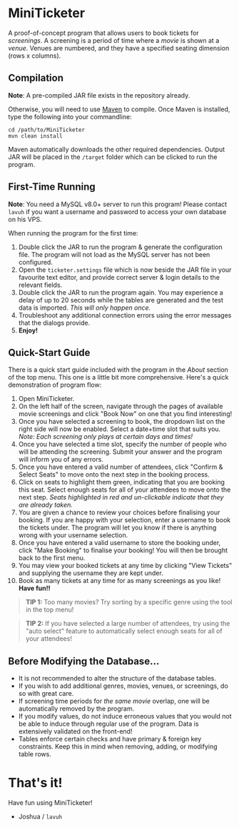 MiniTicketer
=
A proof-of-concept program that allows users to book tickets for _screenings_. 
A screening is a period of time where a _movie_ is shown at a _venue_. Venues are numbered,
and they have a specified seating dimension (rows x columns).

Compilation
-
**Note**: A pre-compiled JAR file exists in the repository already.

Otherwise, you will need to use [Maven](https://maven.apache.org/) to compile. 
Once Maven is installed, type the following into your commandline:
```
cd /path/to/MiniTicketer
mvn clean install
```
Maven automatically downloads the other required dependencies. 
Output JAR will be placed in the `/target` folder which can be clicked to run the program.

First-Time Running
-
**Note**: You need a MySQL v8.0+ server to run this program! Please contact `lavuh` if you want a username and password to access your own database on his VPS.

When running the program for the first time:
1. Double click the JAR to run the program & generate the configuration file. The program will not load as the MySQL server has not been configured.
2. Open the `ticketer.settings` file which is now beside the JAR file in your favourite text editor, and provide correct server & login details to the relevant fields.
3. Double click the JAR to run the program again. You may experience a delay of up to 20 seconds while the tables are generated and the test data is imported. _This will only happen once._
4. Troubleshoot any additional connection errors using the error messages that the dialogs provide.
5. **Enjoy!**

Quick-Start Guide
-
There is a quick start guide included with the program in the *About* section of the top menu. This one is a little bit more comprehensive. Here's a quick demonstration of program flow:
1. Open MiniTicketer.
2. On the left half of the screen, navigate through the pages of available movie screenings and click "Book Now" on one that you find interesting!
3. Once you have selected a screening to book, the dropdown list on the right side will now be enabled. Select a date+time slot that suits you. _Note: Each screening only plays at certain days and times!_
4. Once you have selected a time slot, specify the number of people who will be attending the screening. Submit your answer and the program will inform you of any errors.
5. Once you have entered a valid number of attendees, click "Confirm & Select Seats" to move onto the next step in the booking process.
6. Click on seats to highlight them green, indicating that you are booking this seat. Select enough seats for all of your attendees to move onto the next step. _Seats highlighted in red and un-clickable indicate that they are already taken._
7. You are given a chance to review your choices before finalising your booking. If you are happy with your selection, enter a username to book the tickets under. The program will let you know if there is anything wrong with your username selection.
8. Once you have entered a valid username to store the booking under, click "Make Booking" to finalise your booking! You will then be brought back to the first menu.
9. You may view your booked tickets at any time by clicking "View Tickets" and supplying the username they are kept under.
10. Book as many tickets at any time for as many screenings as you like! **Have fun!!**
> **TIP 1:** Too many movies? Try sorting by a specific genre using the tool in the top menu!

> **TIP 2:** If you have selected a large number of attendees, try using the "auto select" feature to automatically select enough seats for all of your attendees!

Before Modifying the Database...
-
* It is not recommended to alter the structure of the database tables. 
* If you wish to add additional genres, movies, venues, or screenings, do so with great care. 
* If screening time periods for _the same movie_ overlap, one will be automatically removed by the program. 
* If you modify values, do not induce erroneous values that you would not be able to induce through regular use of the program. Data is extensively validated on the front-end!
* Tables enforce certain checks and have primary & foreign key constraints. Keep this in mind when removing, adding, or modifying table rows.

That's it!
=
Have fun using MiniTicketer!
- Joshua / `lavuh`